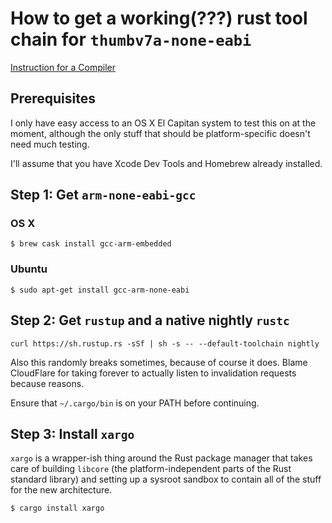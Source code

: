 # How to get a working(???) rust tool chain for `thumbv7a-none-eabi`

[Instruction for a Compiler](https://www.somethingawful.com/news/instruction-fruit-below/1/)

## Prerequisites
I only have easy access to an OS X El Capitan system to test this on at the moment, although the only stuff that should be platform-specific doesn't need much testing.

I'll assume that you have Xcode Dev Tools and Homebrew already installed.

## Step 1: Get `arm-none-eabi-gcc`

### OS X
`$ brew cask install gcc-arm-embedded`

### Ubuntu
`$ sudo apt-get install gcc-arm-none-eabi`

## Step 2: Get `rustup` and a native nightly `rustc`
`curl https://sh.rustup.rs -sSf | sh -s -- --default-toolchain nightly`

Also this randomly breaks sometimes, because of course it does. Blame CloudFlare for taking forever to actually listen to invalidation requests because reasons.

Ensure that `~/.cargo/bin` is on your PATH before continuing.

## Step 3: Install `xargo`
`xargo` is a wrapper-ish thing around the Rust package manager that takes care of building `libcore` (the platform-independent parts of the Rust standard library) and setting up a sysroot sandbox to contain all of the stuff for the new architecture.

`$ cargo install xargo`
